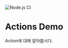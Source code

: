   
![Node.js CI](https://github.com/wisdeom/demoactions/workflows/Node.js%20CI/badge.svg)

# Actions Demo

Action에 대해 알아봅시다.
   
